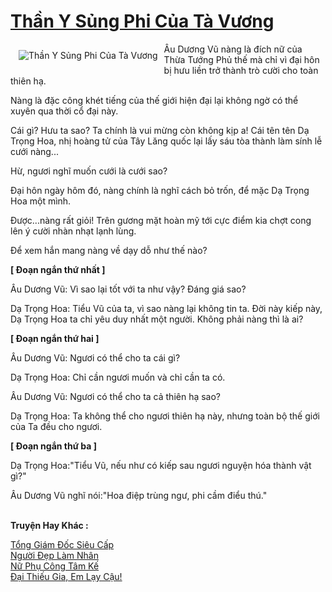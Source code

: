 <a href="https://utruyen.com/than-y-sung-phi-cua-ta-vuong/10763/" title="Thần Y Sủng Phi Của Tà Vương"><h1>Thần Y Sủng Phi Của Tà Vương</h1></a><div style="display:table"><img align="right" style="float: left; padding: 10px;" src="https://utruyen.com/images/story/200x260/than-y-sung-phi-cua-ta-vuong.jpg" alt="Thần Y Sủng Phi Của Tà Vương">Âu Dương Vũ nàng là đích nữ của Thừa Tướng Phủ thế mà chỉ vì đại hôn bị hưu liền trở thành trò cười cho toàn thiên hạ.<p></p>Nàng là đặc công khét tiếng của thế giới hiện đại lại không ngờ có thể xuyên qua thời cổ đại này.<p></p>Cái gì? Hưu ta sao? Ta chính là vui mừng còn không kịp a! Cái tên tên Dạ Trọng Hoa, nhị hoàng tử của Tây Lăng quốc lại lấy sáu tòa thành làm sính lễ cưới nàng...<p></p>Hừ, ngươi nghĩ muốn cưới là cưới sao?<p></p>Đại hôn ngày hôm đó, nàng chính là nghĩ cách bỏ trốn, để mặc Dạ Trọng Hoa một mình.<p></p>Được...nàng rất giỏi! Trên gương mặt hoàn mỹ tới cực điểm kia chợt cong lên ý cười nhàn nhạt lạnh lùng.<p></p>Để xem hắn mang nàng về dạy dỗ như thế nào?<p></p><b>[ Đoạn ngắn thứ nhất ]</b><p></p>Âu Dương Vũ: Vì sao lại tốt với ta như vậy? Đáng giá sao?<p></p>Dạ Trọng Hoa: Tiểu Vũ của ta, vì sao nàng lại không tin ta. Đời này kiếp này, Dạ Trọng Hoa ta chỉ yêu duy nhất một người. Không phải nàng thì là ai?<p></p><b>[ Đoạn ngắn thứ hai ]</b><p></p>Âu Dương Vũ: Ngươi có thể cho ta cái gì?<p></p>Dạ Trọng Hoa: Chỉ cần ngươi muốn và chỉ cần ta có.<p></p>Âu Dương Vũ: Ngươi có thể cho ta cả thiên hạ sao?<p></p>Dạ Trọng Hoa: Ta không thể cho ngươi thiên hạ này, nhưng toàn bộ thế giới của Ta đều cho ngươi.<p></p><b>[ Đoạn ngắn thứ ba ]</b><p></p>Dạ Trọng Hoa:"Tiểu Vũ, nếu như có kiếp sau ngươi nguyện hóa thành vật gì?"<p></p>Âu Dương Vũ nghĩ nói:"Hoa điệp trùng ngư, phi cầm điểu thú."</div><p><br><b>Truyện Hay Khác :</b></p><a href="https://utruyen.com/tong-giam-doc-sieu-cap/19219/" alt="Tổng Giám Đốc Siêu Cấp">Tổng Giám Đốc Siêu Cấp</a><br/><a href="https://truyenngontinhay.wordpress.com/2019/10/03/nguoi-dep-lam-nhan/" alt="Người Đẹp Làm Nhân">Người Đẹp Làm Nhân</a><br/><a href="https://github.com/quanluxury/truyenhot/tree/master/truyenhay/12925/" alt="Nữ Phụ Công Tâm Kế">Nữ Phụ Công Tâm Kế</a><br/><a href="https://github.com/quanluxury/truyenhot/tree/master/truyenhay/3088/" alt="Đại Thiếu Gia, Em Lạy Cậu!">Đại Thiếu Gia, Em Lạy Cậu!</a><br/>